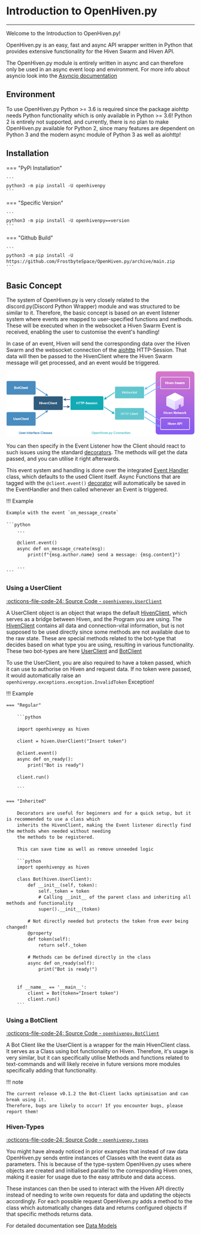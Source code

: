 # Introduction to OpenHiven.py

---

Welcome to the Introduction to OpenHiven.py!

OpenHiven.py is an easy, fast and async API wrapper written in Python
that provides extensive functionality for the Hiven Swarm and Hiven API.

The OpenHiven.py module is entirely written in async and can therefore only be used in an
async event loop and environment. For more info about asyncio look into the [Asyncio documentation](https://docs.python.org/3/library/asyncio.html)

## Environment

To use OpenHiven.py Python >= 3.6 is required since the package aiohttp needs Python
functionality which is only available in Python >= 3.6!
Python 2 is entirely not supported, and currently, there is no plan to make OpenHiven.py available for Python 2,
since many features are dependent on Python 3 and the modern async module of Python 3 as well as aiohttp!

## Installation


=== "PyPi Installation"

    ```
    python3 -m pip install -U openhivenpy
    ```

=== "Specific Version"

    ```
    python3 -m pip install -U openhivenpy==version
    ```

=== "Github Build"

    ```
    python3 -m pip install -U https://github.com/FrostbyteSpace/OpenHiven.py/archive/main.zip
    ```

## Basic Concept

The system of OpenHiven.py is very closely related to the discord.py(Discord Python Wrapper) module and
was structured to be similar to it. Therefore, the basic concept is based on an event listener system where events
are mapped to user-specified functions and methods. These will be executed when in the websocket a Hiven Swarm Event 
is received, enabling the user to customise the event's handling!

In case of an event, Hiven will send the corresponding data over the Hiven Swarm and the websocket connection of the 
[aiohttp](https://docs.aiohttp.org/en/stable/) HTTP-Session. That data will then be passed to the HivenClient where 
the Hiven Swarm message will get processed, and an event would be triggered.

![OpenHiven.py System Visualised](../etc/static/openhivenpy-system.png)

You can then specify in the Event Listener how the Client should react to such issues using the standard 
[decorators](https://wiki.python.org/moin/PythonDecorators#What_is_a_Decorator). The methods will get the data passed, 
and you can utilise it right afterwards.

This event system and handling is done over the integrated [Event Handler](https://openhivenpy.readthedocs.io/en/latest/)
class, which defaults to the used Client itself. Async Functions that are tagged with the `@client.event()` 
[decorator](https://wiki.python.org/moin/PythonDecorators#What_is_a_Decorator) will automatically be saved in the 
EventHandler and then called whenever an Event is triggered.

!!! Example
    
    Example with the event `on_message_create`

    ```python
        ...

        @client.event()
        async def on_message_create(msg):
            print(f"{msg.author.name} send a message: {msg.content}")

        ...
    ```

### Using a UserClient
[:octicons-file-code-24: Source Code - `openhivenpy.UserClient`](https://github.com/FrostbyteSpace/openhiven.py/blob/main/openhivenpy/client/userclient.py)

A UserClient object is an object that wraps the default [HivenClient](https://openhivenpy.readthedocs.io/en/latest/),
which serves as a bridge between Hiven, and the Program you are using. The [HivenClient](https://openhivenpy.readthedocs.io/en/latest/)
contains all data and connection-vital information, but is not supposed to be used directly since some methods
are not available due to the raw state. These are special methods related to the bot-type that decides based on what 
type you are using, resulting in various functionality. These two bot-types are here [UserClient](https://openhivenpy.readthedocs.io/en/latest/) 
and [BotClient](https://openhivenpy.readthedocs.io/en/latest/)

To use the UserClient, you are also required to have a token passed, which it can use to authorise on Hiven and request data.
If no token were passed, it would automatically raise an `openhivenpy.exceptions.exception.InvalidToken` Exception!

!!! Example

    === "Regular"

        ```python
        
        import openhivenpy as hiven
        
        client = hiven.UserClient("Insert token")
        
        @client.event()
        async def on_ready():
            print("Bot is ready")

        client.run()
        
        ```

    === "Inherited"

        Decorators are useful for beginners and for a quick setup, but it is recommended to use a class which 
        inherits the HivenClient, making the Event listener directly find the methods when needed without needing 
        the methods to be registered.

        This can save time as well as remove unneeded logic

        ```python
        import openhivenpy as hiven
        
        class Bot(hiven.UserClient):
            def __init__(self, token):
                self._token = token
                # Calling __init__ of the parent class and inheriting all methods and functionality
                super().__init__(token)
        
            # Not directly needed but protects the token from ever being changed!
            @property
            def token(self):
                return self._token
        
            # Methods can be defined directly in the class 
            async def on_ready(self):
                print("Bot is ready!")
        
        
        if __name__ == '__main__':
            client = Bot(token="Insert token")
            client.run()
        ```

### Using a BotClient
[:octicons-file-code-24: Source Code - `openhivenpy.BotClient`](https://github.com/FrostbyteSpace/openhiven.py/blob/main/openhivenpy/client/botclient.py)

A Bot Client like the UserClient is a wrapper for the main HivenClient class. It serves as a Class using bot
functionality on Hiven. Therefore, it's usage is very similar, but it can specifically utilise Methods and functions
related to text-commands and will likely receive in future versions more modules specifically adding that functionality.

!!! note 

    The current release v0.1.2 the Bot-Client lacks optimisation and can break using it. 
    Therefore, bugs are likely to occur! If you encounter bugs, please report them!


### Hiven-Types
[:octicons-file-code-24: Source Code - `openhivenpy.types`](https://github.com/FrostbyteSpace/openhiven.py/blob/main/openhivenpy/types/)

You might have already noticed in prior examples that instead of raw data OpenHiven.py sends entire instances of Classes 
with the event data as parameters. This is because of the type-system OpenHiven.py uses where objects are created and 
initialised parallel to the corresponding Hiven ones, making it easier for usage due to the easy attribute
and data access. 

These instances can then be used to interact with the Hiven API directly instead of needing to write own requests for 
data and updating the objects accordingly. For each possible request OpenHiven.py adds a method to the class which 
automatically changes data and returns configured objects if that specific methods returns data.

For detailed documentation see [Data Models](https://openhivenpy.readthedocs.io/en/latest/)
